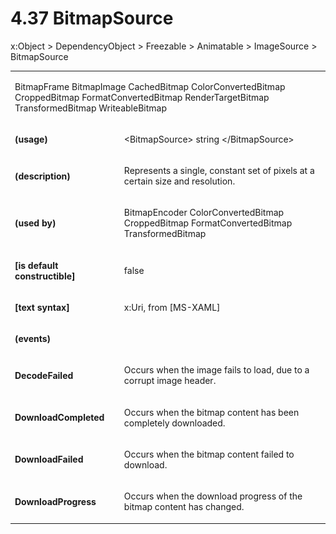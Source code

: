 <html dir="LTR" xmlns:mshelp="http://msdn.microsoft.com/mshelp" xmlns:ddue="http://ddue.schemas.microsoft.com/authoring/2003/5" xmlns:xlink="http://www.w3.org/1999/xlink" xmlns:tool="http://www.microsoft.com/tooltip"><body><input type="hidden" id="userDataCache" class="userDataStyle"><input type="hidden" id="hiddenScrollOffset"><img id="dropDownImage" style="display:none; height:0; width:0;" src="../local/drpdown.gif"><img id="dropDownHoverImage" style="display:none; height:0; width:0;" src="../local/drpdown_orange.gif"><img id="collapseImage" style="display:none; height:0; width:0;" src="../local/collapse.gif"><img id="expandImage" style="display:none; height:0; width:0;" src="../local/exp.gif"><img id="collapseAllImage" style="display:none; height:0; width:0;" src="../local/collall.gif"><img id="expandAllImage" style="display:none; height:0; width:0;" src="../local/expall.gif"><img id="copyImage" style="display:none; height:0; width:0;" src="../local/copycode.gif"><img id="copyHoverImage" style="display:none; height:0; width:0;" src="../local/copycodeHighlight.gif"><div id="header"><h1 class="heading">4.37 BitmapSource</h1></div><div id="mainSection"><div id="mainBody"><div id="allHistory" class="saveHistory" onsave="saveAll()" onload="loadAll()"></div>
				<p xmlns:wsd="http://wsdev.schemas.microsoft.com/authoring/2008/2" xmlns:msxsl="urn:schemas-microsoft-com:xslt" xmlns:script="urn:script" xmlns:build="urn:build">
				</p>
			<div id="sectionSection0" class="section" name="collapseableSection"><content xmlns="http://ddue.schemas.microsoft.com/authoring/2003/5" xmlns:wsd="http://wsdev.schemas.microsoft.com/authoring/2008/2" xmlns:msxsl="urn:schemas-microsoft-com:xslt" xmlns:script="urn:script" xmlns:build="urn:build">
				</content></div><div id="sectionSection1" class="section" name="collapseableSection"><content xmlns="http://ddue.schemas.microsoft.com/authoring/2003/5" xmlns:wsd="http://wsdev.schemas.microsoft.com/authoring/2008/2" xmlns:msxsl="urn:schemas-microsoft-com:xslt" xmlns:script="urn:script" xmlns:build="urn:build">
					<p xmlns="">
						<mshelp:link keywords="7badce03-ceb8-4865-86e1-32354d3d3a43" tabindex="0">x:Object</mshelp:link> &gt; <mshelp:link keywords="1ace14c9-325e-437c-b16d-27614f062f42" tabindex="0">DependencyObject</mshelp:link> &gt; <mshelp:link keywords="d367880c-b6fe-490d-8ad8-2c239df18064" tabindex="0">Freezable</mshelp:link> &gt; <mshelp:link keywords="7b5c1852-6912-4037-912f-69c4cdb8c1a6" tabindex="0">Animatable</mshelp:link> &gt; <mshelp:link keywords="05181f7a-7b0f-4bc9-a9e3-e1552ab5b87f" tabindex="0">ImageSource</mshelp:link> &gt; BitmapSource</p>
					<p xmlns=""><b></b></p><table class="ProtocolAuthoredTable" xmlns=""><tr>
								<td colspan="2">
									<p>
										<mshelp:link keywords="589fa414-ed7d-469d-8c23-e42f37c2bd56" tabindex="0">BitmapFrame</mshelp:link> <mshelp:link keywords="d187a09e-25e8-4ade-b091-57ee7eca658c" tabindex="0">BitmapImage</mshelp:link> <mshelp:link keywords="2fd4136e-b650-408a-8d2d-298c9e97fd79" tabindex="0">CachedBitmap</mshelp:link> <mshelp:link keywords="9f0ba89b-d441-4902-b552-38063ea38b54" tabindex="0">ColorConvertedBitmap</mshelp:link> <mshelp:link keywords="9772c8f6-7034-4188-b00a-1192c5ac65a7" tabindex="0">CroppedBitmap</mshelp:link> <mshelp:link keywords="a8714ca7-3c17-46cf-90b9-463df2c60bd1" tabindex="0">FormatConvertedBitmap</mshelp:link> <mshelp:link keywords="3e863b29-3f34-4648-9bb9-2197eb2a8148" tabindex="0">RenderTargetBitmap</mshelp:link> <mshelp:link keywords="5c08ad98-e02b-41fb-a912-810cccf8e515" tabindex="0">TransformedBitmap</mshelp:link> <mshelp:link keywords="aa34fd54-4212-4d37-b4b0-c5b50cedfabc" tabindex="0">WriteableBitmap</mshelp:link></p>
								</td>
							</tr><tr>
							<td>
								<p>
									<b>(usage)</b>
								</p>
							</td>
							<td>
								<p>&lt;BitmapSource&gt; string &lt;/BitmapSource&gt;</p>
							</td>
						</tr><tr>
							<td>
								<p>
									<b>(description)</b>
								</p>
							</td>
							<td>
								<p>Represents a single, constant set of pixels at a certain size and resolution.</p>
							</td>
						</tr><tr>
							<td>
								<p>
									<b>(used by)</b>
								</p>
							</td>
							<td>
								<p>
									<mshelp:link keywords="96bdc1cd-9039-4a79-b2ea-d329b1598d41" tabindex="0">BitmapEncoder</mshelp:link> <mshelp:link keywords="9f0ba89b-d441-4902-b552-38063ea38b54" tabindex="0">ColorConvertedBitmap</mshelp:link> <mshelp:link keywords="9772c8f6-7034-4188-b00a-1192c5ac65a7" tabindex="0">CroppedBitmap</mshelp:link> <mshelp:link keywords="a8714ca7-3c17-46cf-90b9-463df2c60bd1" tabindex="0">FormatConvertedBitmap</mshelp:link> <mshelp:link keywords="5c08ad98-e02b-41fb-a912-810cccf8e515" tabindex="0">TransformedBitmap</mshelp:link></p>
							</td>
						</tr><tr>
							<td>
								<p>
									<b>[is default constructible]</b>
								</p>
							</td>
							<td>
								<p>false</p>
							</td>
						</tr><tr>
							<td>
								<p>
									<b>[text syntax]</b>
								</p>
							</td>
							<td>
								<p>x:Uri, from [MS-XAML]</p>
							</td>
						</tr><tr>
							<td>
								<p>
									<b>(events)</b>
								</p>
							</td>
							<td>
							</td>
						</tr><tr>
							<td>
								<p>
									<b>DecodeFailed</b>
								</p>
							</td>
							<td>
								<p>Occurs when the image fails to load, due to a corrupt image header.</p>
							</td>
						</tr><tr>
							<td>
								<p>
									<b>DownloadCompleted</b>
								</p>
							</td>
							<td>
								<p>Occurs when the bitmap content has been completely downloaded.</p>
							</td>
						</tr><tr>
							<td>
								<p>
									<b>DownloadFailed</b>
								</p>
							</td>
							<td>
								<p>Occurs when the bitmap content failed to download.</p>
							</td>
						</tr><tr>
							<td>
								<p>
									<b>DownloadProgress</b>
								</p>
							</td>
							<td>
								<p>Occurs when the download progress of the bitmap content has changed.</p>
							</td>
						</tr></table>
				</content></div><!--[if gte IE 5]>
			<tool:tip element="languageFilterToolTip" avoidmouse="false"/>
		<![endif]--></div><a name="feedback"></a><span></span></div></body></html>